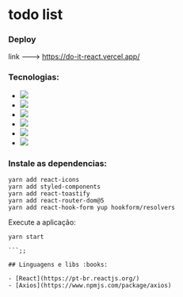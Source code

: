 # todo list

### Deploy
link --->  https://do-it-react.vercel.app/

### Tecnologias:
- <img src="https://img.shields.io/static/v1?label=react&message=framework&color=blue&style=for-the-badge&logo=REACT"/>
- <img src="https://img.shields.io/static/v1?label=Hooks&message=react&color=blue&style=for-the-badge&logo=REACT"/>
- <img src="https://img.shields.io/static/v1?label=axios&message=Request&color=blueviolet&style=for-the-badge&logo=AXIOS"/>
- <img src="https://img.shields.io/static/v1?label=javascript&message=Programming%20language&color=yellow&style=for-the-badge&logo=JAVASCRIPT"/>
- <img src="https://img.shields.io/static/v1?label=styled-components&message=LIB&color=red&style=for-the-badge&logo=styled-components"/>
- <img src="https://img.shields.io/static/v1?label=jsx&message=Markup&language&color=orange&style=for-the-badge&logo=JSX"/>


### Instale as dependencias:

```
yarn add react-icons
yarn add styled-components
yarn add react-toastify
yarn add react-router-dom@5
yarn add react-hook-form yup hookform/resolvers
```
Execute a aplicação:
```
yarn start

```;;

## Linguagens e libs :books:

- [React](https://pt-br.reactjs.org/)
- [Axios](https://www.npmjs.com/package/axios)
